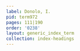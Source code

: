 ```yaml
---
label: Donolo, I.
pid: term972
pages: 111|190
order: '0238'
layout: generic_index_term
collection: index-headings
---
```

